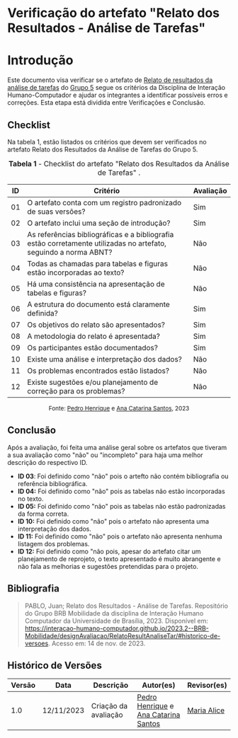 # Verificação do artefato "Relato dos Resultados - Análise de Tarefas"

# Introdução

Este documento visa verificar se o artefato de [Relato de resultados da análise de tarefas](https://interacao-humano-computador.github.io/2023.2--BRB-Mobilidade/designAvaliacao/RelatoResultAnaliseTar/) do [Grupo 5](https://github.com/Interacao-Humano-Computador/2023.2--BRB-Mobilidade) segue os critérios da Disciplina de Interação Humano-Computador e ajudar os integrantes a identificar possíveis erros e correções. Esta etapa está dividida entre Verificações e Conclusão.

## Checklist

Na tabela 1, estão listados os critérios que devem ser verificados no artefato Relato dos Resultados da Análise de Tarefas do Grupo 5.

<font size="3"><p style="text-align: center"><b>Tabela 1</b> - Checklist do artefato "Relato dos Resultados da Análise de Tarefas" . </p></font>

| ID  | Critério                                                                                                         | Avaliação |
| --- | ---------------------------------------------------------------------------------------------------------------- | --------- |
| 01  | O artefato conta com um registro padronizado de suas versões?                                                    | Sim       |
| 02  | O artefato inclui uma seção de introdução?                                                                       | Sim       |
| 03  | As referências bibliográficas e a bibliografia estão corretamente utilizadas no artefato, seguindo a norma ABNT? | Não       |
| 04  | Todas as chamadas para tabelas e figuras estão incorporadas ao texto?                                            | Não       |
| 05  | Há uma consistência na apresentação de tabelas e figuras?                                                        | Não       |
| 06  | A estrutura do documento está claramente definida?                                                               | Sim       |
| 07  | Os objetivos do relato são apresentados?                                                                         | Sim       |
| 08  | A metodologia do relato é apresentada?                                                                           | Sim       |
| 09  | Os participantes estão documentados?                                                                             | Sim       |
| 10  | Existe uma análise e interpretação dos dados?                                                                    | Não       |
| 11  | Os problemas encontrados estão listados?                                                                         | Não       |
| 12  | Existe sugestões e/ou planejamento de correção para os problemas?                                                | Não       |

<font size="2"><p style="text-align: center">Fonte: [Pedro Henrique](https://github.com/pedro-hsf) e [Ana Catarina Santos](https://github.com/an4catarina), 2023</p></font>

## Conclusão

Após a avaliação, foi feita uma análise geral sobre os artefatos que tiveram a sua avaliação como "não" ou "incompleto" para haja uma melhor descrição do respectivo ID.

- **ID 03**: Foi definido como "não" pois o artefto não contém bibliografia ou referência bibliográfica.
- **ID 04:** Foi definido como "não" pois as tabelas não estão incorporadas no texto.
- **ID 05:** Foi definido como "não" pois as tabelas não estão padronizadas da forma correta.
- **ID 10:** Foi definido como "não" pois o artefato não apresenta uma interpretação dos dados.
- **ID 11:** Foi definido como "não" pois o artefato não apresenta nenhuma listagem dos problemas.
- **ID 12:** Foi definido como "não pois, apesar do artefato citar um planejamento de reprojeto, o texto apresentado é muito abrangente e não fala as melhorias e sugestões pretendidas para o projeto.

## Bibliografia

> PABLO, Juan; Relato dos Resultados - Análise de Tarefas. Repositório do Grupo BRB Mobilidade da disciplina de Interação Humano Computador da Universidade de Brasília, 2023. Disponível em: <https://interacao-humano-computador.github.io/2023.2--BRB-Mobilidade/designAvaliacao/RelatoResultAnaliseTar/#historico-de-versoes>. Acesso em: 14 de nov. de 2023.

## Histórico de Versões

| Versão | Data       | Descrição            | Autor(es)                                                                                              | Revisor(es)                               |
| ------ | ---------- | -------------------- | ------------------------------------------------------------------------------------------------------ | ----------------------------------------- |
| 1.0    | 12/11/2023 | Criação da avaliação | [Pedro Henrique](https://github.com/pedro-hsf) e [Ana Catarina Santos](https://github.com/an4catarina) | [Maria Alice](https://github.com/Maliz30) |
